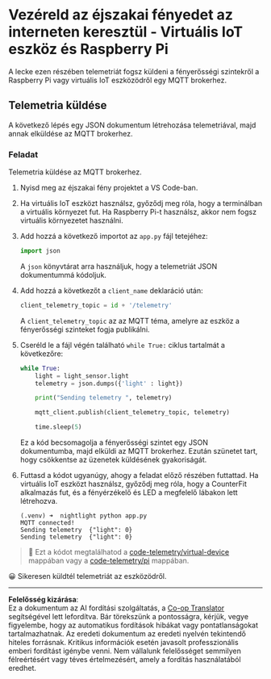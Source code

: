 <!--
CO_OP_TRANSLATOR_METADATA:
{
  "original_hash": "1226517aae5f5b6f904434670394c688",
  "translation_date": "2025-08-27T22:12:58+00:00",
  "source_file": "1-getting-started/lessons/4-connect-internet/single-board-computer-telemetry.md",
  "language_code": "hu"
}
-->
# Vezéreld az éjszakai fényedet az interneten keresztül - Virtuális IoT eszköz és Raspberry Pi

A lecke ezen részében telemetriát fogsz küldeni a fényerősségi szintekről a Raspberry Pi vagy virtuális IoT eszközödről egy MQTT brokerhez.

## Telemetria küldése

A következő lépés egy JSON dokumentum létrehozása telemetriával, majd annak elküldése az MQTT brokerhez.

### Feladat

Telemetria küldése az MQTT brokerhez.

1. Nyisd meg az éjszakai fény projektet a VS Code-ban.

1. Ha virtuális IoT eszközt használsz, győződj meg róla, hogy a terminálban a virtuális környezet fut. Ha Raspberry Pi-t használsz, akkor nem fogsz virtuális környezetet használni.

1. Add hozzá a következő importot az `app.py` fájl tetejéhez:

    ```python
    import json
    ```

    A `json` könyvtárat arra használjuk, hogy a telemetriát JSON dokumentummá kódoljuk.

1. Add hozzá a következőt a `client_name` deklaráció után:

    ```python
    client_telemetry_topic = id + '/telemetry'
    ```

    A `client_telemetry_topic` az az MQTT téma, amelyre az eszköz a fényerősségi szinteket fogja publikálni.

1. Cseréld le a fájl végén található `while True:` ciklus tartalmát a következőre:

    ```python
    while True:
        light = light_sensor.light
        telemetry = json.dumps({'light' : light})

        print("Sending telemetry ", telemetry)
    
        mqtt_client.publish(client_telemetry_topic, telemetry)
    
        time.sleep(5)
    ```

    Ez a kód becsomagolja a fényerősségi szintet egy JSON dokumentumba, majd elküldi az MQTT brokerhez. Ezután szünetet tart, hogy csökkentse az üzenetek küldésének gyakoriságát.

1. Futtasd a kódot ugyanúgy, ahogy a feladat előző részében futtattad. Ha virtuális IoT eszközt használsz, győződj meg róla, hogy a CounterFit alkalmazás fut, és a fényérzékelő és LED a megfelelő lábakon lett létrehozva.

    ```output
    (.venv) ➜  nightlight python app.py 
    MQTT connected!
    Sending telemetry  {"light": 0}
    Sending telemetry  {"light": 0}
    ```

> 💁 Ezt a kódot megtalálhatod a [code-telemetry/virtual-device](../../../../../1-getting-started/lessons/4-connect-internet/code-telemetry/virtual-device) mappában vagy a [code-telemetry/pi](../../../../../1-getting-started/lessons/4-connect-internet/code-telemetry/pi) mappában.

😀 Sikeresen küldtél telemetriát az eszközödről.

---

**Felelősség kizárása**:  
Ez a dokumentum az AI fordítási szolgáltatás, a [Co-op Translator](https://github.com/Azure/co-op-translator) segítségével lett lefordítva. Bár törekszünk a pontosságra, kérjük, vegye figyelembe, hogy az automatikus fordítások hibákat vagy pontatlanságokat tartalmazhatnak. Az eredeti dokumentum az eredeti nyelvén tekintendő hiteles forrásnak. Kritikus információk esetén javasolt professzionális emberi fordítást igénybe venni. Nem vállalunk felelősséget semmilyen félreértésért vagy téves értelmezésért, amely a fordítás használatából eredhet.